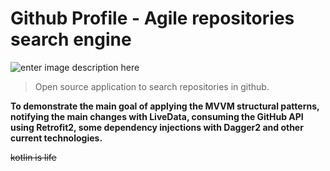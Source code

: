 # Github Profile - Agile repositories search engine
![enter image description here](https://github.githubassets.com/images/modules/open_graph/github-octocat.png)

> Open source application to search repositories in github. 

**To demonstrate the main goal of applying the MVVM structural patterns, notifying the main changes with LiveData, consuming the GitHub API using Retrofit2, some dependency injections with Dagger2 and other current technologies.**

~~kotlin is life~~
